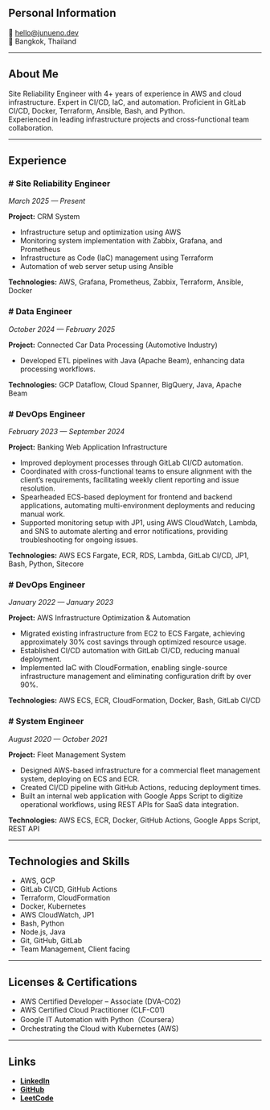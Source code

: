 ## Personal Information
📧 hello@junueno.dev  
📍 Bangkok, Thailand   

---

## About Me
Site Reliability Engineer with 4+ years of experience in AWS and cloud infrastructure. Expert in CI/CD, IaC, and automation.
Proficient in GitLab CI/CD, Docker, Terraform, Ansible, Bash, and Python.  
Experienced in leading infrastructure projects and cross-functional team collaboration.

---

## Experience
### # Site Reliability Engineer
_March 2025 — Present_  

**Project:** CRM System


- Infrastructure setup and optimization using AWS   
- Monitoring system implementation with Zabbix, Grafana, and Prometheus   
- Infrastructure as Code (IaC) management using Terraform   
- Automation of web server setup using Ansible  


**Technologies:** AWS, Grafana, Prometheus, Zabbix, Terraform, Ansible, Docker

### # Data Engineer
_October 2024 — February 2025_  

**Project:** Connected Car Data Processing (Automotive Industry)  


- Developed ETL pipelines with Java (Apache Beam), enhancing data processing workflows.  


**Technologies:** GCP Dataflow, Cloud Spanner, BigQuery, Java, Apache Beam  

### # DevOps Engineer
_February 2023 — September 2024_  

**Project:** Banking Web Application Infrastructure  


- Improved deployment processes through GitLab CI/CD automation.  
- Coordinated with cross-functional teams to ensure alignment with the client’s requirements, facilitating weekly client reporting and issue resolution.  
- Spearheaded ECS-based deployment for frontend and backend applications, automating multi-environment deployments and reducing manual work.  
- Supported monitoring setup with JP1, using AWS CloudWatch, Lambda, and SNS to automate alerting and error notifications, providing troubleshooting for ongoing issues.  


**Technologies:** AWS ECS Fargate, ECR, RDS, Lambda, GitLab CI/CD, JP1, Bash, Python, Sitecore  

### # DevOps Engineer
_January 2022 — January 2023_  

**Project:** AWS Infrastructure Optimization & Automation  


- Migrated existing infrastructure from EC2 to ECS Fargate, achieving approximately 30% cost savings through optimized resource usage.  
- Established CI/CD automation with GitLab CI/CD, reducing manual deployment.  
- Implemented IaC with CloudFormation, enabling single-source infrastructure management and eliminating configuration drift by over 90%.  


**Technologies:** AWS ECS, ECR, CloudFormation, Docker, Bash, GitLab CI/CD  

### # System Engineer
_August 2020 — October 2021_  

**Project:** Fleet Management System  


- Designed AWS-based infrastructure for a commercial fleet management system, deploying on ECS and ECR.  
- Created CI/CD pipeline with GitHub Actions, reducing deployment times.  
- Built an internal web application with Google Apps Script to digitize operational workflows, using REST APIs for SaaS data integration.  


**Technologies:** AWS ECS, ECR, Docker, GitHub Actions, Google Apps Script, REST API  

---

## Technologies and Skills
- AWS, GCP  
- GitLab CI/CD, GitHub Actions  
- Terraform, CloudFormation  
- Docker, Kubernetes  
- AWS CloudWatch, JP1  
- Bash, Python  
- Node.js, Java  
- Git, GitHub, GitLab 
- Team Management, Client facing  

---

## Licenses & Certifications
- AWS Certified Developer – Associate (DVA-C02)  
- AWS Certified Cloud Practitioner (CLF-C01)  
- Google IT Automation with Python（Coursera）  
- Orchestrating the Cloud with Kubernetes (AWS)  

---

## Links
- **[LinkedIn](https://www.linkedin.com/in/jun-uen0)**  
- **[GitHub](https://github.com/jun-uen0)**  
- **[LeetCode](https://leetcode.com/u/jun-uen0)**   